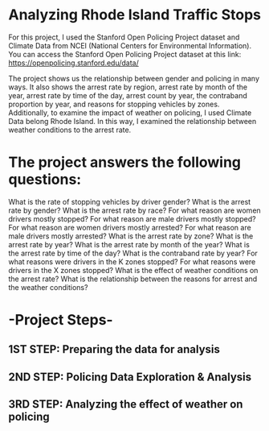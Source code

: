 # Analyzing Rhode Island Traffic Stops

For this project, I used the Stanford Open Policing Project dataset and Climate Data from NCEI (National Centers for Environmental Information).
You can access the Stanford Open Policing Project dataset at this link: https://openpolicing.stanford.edu/data/

The project shows us the relationship between gender and policing in many ways. It also shows the arrest rate by region, arrest rate by month of the year, arrest rate by time of the day, arrest count by year, the contraband proportion by year, and reasons for stopping vehicles by zones. Additionally, to examine the impact of weather on policing, I used Climate Data belong Rhode Island. In this way, I examined the relationship between weather conditions to the arrest rate.

# The project answers the following questions:

What is the rate of stopping vehicles by driver gender?
What is the arrest rate by gender?
What is the arrest rate by race?
For what reason are women drivers mostly stopped?
For what reason are male drivers mostly stopped?
For what reason are women drivers mostly arrested?
For what reason are male drivers mostly arrested?
What is the arrest rate by zone?
What is the arrest rate by year?
What is the arrest rate by month of the year?
What is the arrest rate by time of the day?
What is the contraband rate by year?
For what reasons were drivers in the K zones stopped?
For what reasons were drivers in the X zones stopped?
What is the effect of weather conditions on the arrest rate?
What is the relationship between the reasons for arrest and the weather conditions?

# -Project Steps-
## 1ST STEP: Preparing the data for analysis
## 2ND STEP: Policing Data Exploration & Analysis
## 3RD STEP: Analyzing the effect of weather on policing
